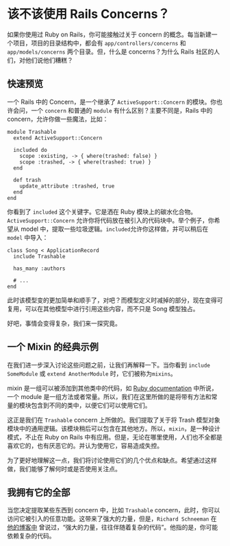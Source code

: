 # 该不该使用 Rails Concerns？



如果你使用过 Ruby on Rails，你可能接触过关于 concern 的概念。每当新建一个项目，项目的目录结构中，都会有 `app/controllers/concerns` 和 `app/models/concerns` 两个目录。但，什么是 concerns？为什么 Rails 社区的人们，对他们说他们糟糕？



## 快速预览



一个 Rails 中的 Concern，是一个继承了 `ActiveSupport::Concern` 的模块。你也许会问，一个 `concern` 和普通的 `module` 有什么区别？主要不同是，Rails 中的 concern，允许你做一些魔法，比如：



```
module Trashable
  extend ActiveSupport::Concern

  included do
    scope :existing, -> { where(trashed: false) }
    scope :trashed, -> { where(trashed: true) }
  end

  def trash
    update_attribute :trashed, true
  end
end
```



你看到了 `included` 这个关键字。它是洒在 Ruby 模块上的碳水化合物。`ActiveSupport::Concern` 允许你将代码放在被引入的代码块中。举个例子，你希望从 model 中，提取一些垃圾逻辑。`included`允许你这样做，并可以稍后在 `model` 中导入：



```
class Song < ApplicationRecord
  include Trashable

  has_many :authors

  # ...
end
```



此时该模型变的更加简单和顺手了，对吧？而模型定义时减掉的部分，现在变得可复用，可以在其他模型中进行引用这些内容，而不只是 Song 模型独占。

好吧，事情会变得复杂，我们来一探究竟。



## 一个 Mixin 的经典示例



在我们进一步深入讨论这些问题之前，让我们再解释一下。当你看到 `include SomeModule` 或 `extend AnotherModule` 时，它们被称为`mixins`。



mixin 是一组可以被添加到其他类中的代码，如 [Ruby documentation](https://ruby-doc.org/core-2.2.0/Module.html) 中所说，一个 module 是一组方法或者常量。所以，我们在这里所做的是将带有方法和常量的模块包含到不同的类中，以便它们可以使用它们。



这正是我们在 `Trashable` concern 上所做的。我们提取了关于将 Trash 模型对象模块中的通用逻辑。该模块稍后可以包含在其他地方。所以，`mixin`，是一种设计模式，不止在 Ruby on Rails 中有应用。但是，无论在哪里使用，人们也不全都是喜欢它的，也有厌恶它的。并认为使用它，容易造成失控。

为了更好地理解这一点，我们将讨论使用它们的几个优点和缺点。希望通过这样做，我们能够了解何时或是否使用关注点。



## 我拥有它的全部



当您决定提取某些东西到 concern 中，比如 `Trashable` concern，此时，你可以访问它被引入的任意功能。这带来了强大的力量，但是，`Richard Schneeman` 在 [他的博客中](https://rollout.io/blog/when-to-be-concerned-about-concerns/) 曾说过，“强大的力量，往往伴随着复杂的代码”。他指的是，你可能依赖复杂的代码。





























